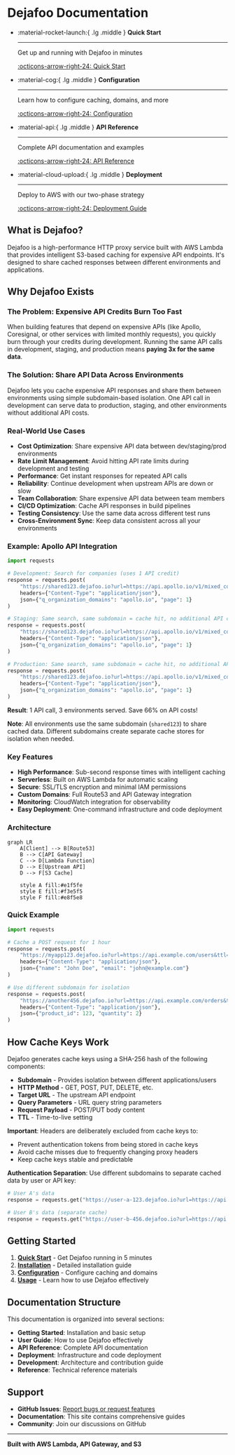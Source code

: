 # Dejafoo Documentation

<div class="grid cards" markdown>

-   :material-rocket-launch:{ .lg .middle } **Quick Start**

    ---

    Get up and running with Dejafoo in minutes

    [:octicons-arrow-right-24: Quick Start](getting-started/quick-start.md)

-   :material-cog:{ .lg .middle } **Configuration**

    ---

    Learn how to configure caching, domains, and more

    [:octicons-arrow-right-24: Configuration](getting-started/configuration.md)

-   :material-api:{ .lg .middle } **API Reference**

    ---

    Complete API documentation and examples

    [:octicons-arrow-right-24: API Reference](api-reference/index.md)

-   :material-cloud-upload:{ .lg .middle } **Deployment**

    ---

    Deploy to AWS with our two-phase strategy

    [:octicons-arrow-right-24: Deployment Guide](deployment/index.md)

</div>

## What is Dejafoo?

Dejafoo is a high-performance HTTP proxy service built with AWS Lambda that provides intelligent S3-based caching for expensive API endpoints. It's designed to share cached responses between different environments and applications.

## Why Dejafoo Exists

### The Problem: Expensive API Credits Burn Too Fast

When building features that depend on expensive APIs (like Apollo, Coresignal, or other services with limited monthly requests), you quickly burn through your credits during development. Running the same API calls in development, staging, and production means **paying 3x for the same data**.

### The Solution: Share API Data Across Environments

Dejafoo lets you cache expensive API responses and share them between environments using simple subdomain-based isolation. One API call in development can serve data to production, staging, and other environments without additional API costs.

### Real-World Use Cases

- **Cost Optimization**: Share expensive API data between dev/staging/prod environments
- **Rate Limit Management**: Avoid hitting API rate limits during development and testing
- **Performance**: Get instant responses for repeated API calls
- **Reliability**: Continue development when upstream APIs are down or slow
- **Team Collaboration**: Share expensive API data between team members
- **CI/CD Optimization**: Cache API responses in build pipelines
- **Testing Consistency**: Use the same data across different test runs
- **Cross-Environment Sync**: Keep data consistent across all your environments

### Example: Apollo API Integration

```python
import requests

# Development: Search for companies (uses 1 API credit)
response = requests.post(
    "https://shared123.dejafoo.io?url=https://api.apollo.io/v1/mixed_companies/search&ttl=24h",
    headers={"Content-Type": "application/json"},
    json={"q_organization_domains": "apollo.io", "page": 1}
)

# Staging: Same search, same subdomain = cache hit, no additional API cost
response = requests.post(
    "https://shared123.dejafoo.io?url=https://api.apollo.io/v1/mixed_companies/search&ttl=24h",
    headers={"Content-Type": "application/json"},
    json={"q_organization_domains": "apollo.io", "page": 1}
)

# Production: Same search, same subdomain = cache hit, no additional API cost
response = requests.post(
    "https://shared123.dejafoo.io?url=https://api.apollo.io/v1/mixed_companies/search&ttl=24h",
    headers={"Content-Type": "application/json"},
    json={"q_organization_domains": "apollo.io", "page": 1}
)
```

**Result**: 1 API call, 3 environments served. Save 66% on API costs!

**Note**: All environments use the same subdomain (`shared123`) to share cached data. Different subdomains create separate cache stores for isolation when needed.

### Key Features

- **High Performance**: Sub-second response times with intelligent caching
- **Serverless**: Built on AWS Lambda for automatic scaling
- **Secure**: SSL/TLS encryption and minimal IAM permissions
- **Custom Domains**: Full Route53 and API Gateway integration
- **Monitoring**: CloudWatch integration for observability
- **Easy Deployment**: One-command infrastructure and code deployment

### Architecture

```mermaid
graph LR
    A[Client] --> B[Route53]
    B --> C[API Gateway]
    C --> D[Lambda Function]
    D --> E[Upstream API]
    D --> F[S3 Cache]
    
    style A fill:#e1f5fe
    style E fill:#f3e5f5
    style F fill:#e8f5e8
```

### Quick Example

```python
import requests

# Cache a POST request for 1 hour
response = requests.post(
    "https://myapp123.dejafoo.io?url=https://api.example.com/users&ttl=1h",
    headers={"Content-Type": "application/json"},
    json={"name": "John Doe", "email": "john@example.com"}
)

# Use different subdomain for isolation
response = requests.post(
    "https://another456.dejafoo.io?url=https://api.example.com/orders&ttl=30m",
    headers={"Content-Type": "application/json"},
    json={"product_id": 123, "quantity": 2}
)
```

## How Cache Keys Work

Dejafoo generates cache keys using a SHA-256 hash of the following components:

- **Subdomain** - Provides isolation between different applications/users
- **HTTP Method** - GET, POST, PUT, DELETE, etc.
- **Target URL** - The upstream API endpoint
- **Query Parameters** - URL query string parameters
- **Request Payload** - POST/PUT body content
- **TTL** - Time-to-live setting

**Important**: Headers are deliberately excluded from cache keys to:

- Prevent authentication tokens from being stored in cache keys
- Avoid cache misses due to frequently changing proxy headers
- Keep cache keys stable and predictable

**Authentication Separation**: Use different subdomains to separate cached data by user or API key:
```python
# User A's data
response = requests.get("https://user-a-123.dejafoo.io?url=https://api.example.com/data&ttl=1h")

# User B's data (separate cache)
response = requests.get("https://user-b-456.dejafoo.io?url=https://api.example.com/data&ttl=1h")
```

## Getting Started

1. **[Quick Start](getting-started/quick-start.md)** - Get Dejafoo running in 5 minutes
2. **[Installation](getting-started/installation.md)** - Detailed installation guide
3. **[Configuration](getting-started/configuration.md)** - Configure caching and domains
4. **[Usage](user-guide/usage.md)** - Learn how to use Dejafoo effectively

## Documentation Structure

This documentation is organized into several sections:

- **Getting Started**: Installation and basic setup
- **User Guide**: How to use Dejafoo effectively
- **API Reference**: Complete API documentation
- **Deployment**: Infrastructure and code deployment
- **Development**: Architecture and contribution guide
- **Reference**: Technical reference materials

## Support

- **GitHub Issues**: [Report bugs or request features](https://github.com/camrail/dejafoo/issues)
- **Documentation**: This site contains comprehensive guides
- **Community**: Join our discussions on GitHub

---

**Built with AWS Lambda, API Gateway, and S3**
